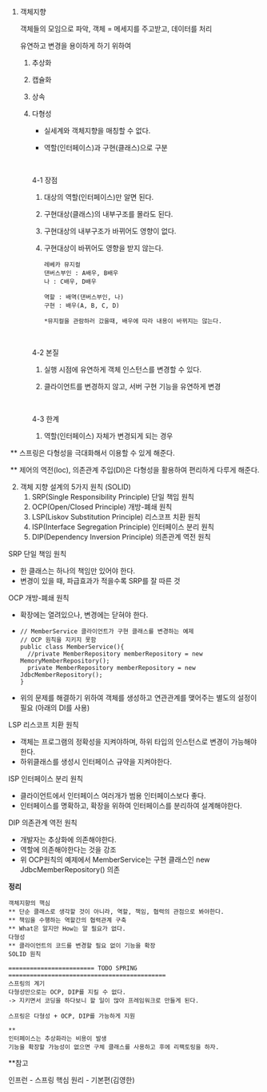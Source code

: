1. 객체지향

   객체들의 모임으로 파악, 객체 = 메세지를 주고받고, 데이터를 처리

   유연하고 변경을 용이하게 하기 위하여

   1. 추상화

   2. 캡슐화

   3. 상속

   4. 다형성

      - 실세계와 객체지향을 매칭할 수 없다.

      - 역할(인터페이스)과 구현(클래스)으로 구분

        ​

      4-1 장점

      1. 대상의 역할(인터페이스)만 알면 된다.

      2. 구현대상(클래스)의 내부구조를 몰라도 된다.

      3. 구현대상의 내부구조가 바뀌어도 영향이 없다.

      4. 구현대상이 바뀌어도 영향을 받지 않는다.

         ```example
         레베카 뮤지컬
         댄버스부인 : A배우, B배우
         나 : C배우, D배우

         역할 : 배역(댄버스부인, 나)
         구현 : 배우(A, B, C, D)

         *뮤지컬을 관람하러 갔을때, 배우에 따라 내용이 바뀌지는 않는다.
         ```

      ​

      4-2 본질

       1.  실행 시점에 유연하게 객체 인스턴스를 변경할 수 있다.

      2. 클라이언트를 변경하지 않고, 서버 구현 기능을 유연하게 변경

         ​

      4-3 한계

      1. 역할(인터페이스) 자체가 변경되게 되는 경우




​	** 스프링은 다형성을 극대화해서 이용할 수 있게 해준다.

​	** 제어의 역전(Ioc), 의존관계 주입(DI)은 다형성을 활용하여 편리하게 다루게 해준다.





2. 객체 지향 설계의 5가지 원칙 (SOLID)
   1. SRP(Single Responsibility Principle) 단일 책임 원칙
   2. OCP(Open/Closed Principle) 개방-폐쇄 원칙
   3. LSP(Liskov Substitution Principle) 리스코프 치환 원칙
   4. ISP(Interface Segregation Principle) 인터페이스 분리 원칙
   5. DIP(Dependency Inversion Principle) 의존관계 역전 원칙



SRP 단일 책임 원칙

- 한 클래스는 하나의 책임만 있어야 한다.
- 변경이 있을 때, 파급효과가 적을수록 SRP를 잘 따른 것

OCP 개방-폐쇄 원칙

- 확장에는 열려있으나, 변경에는 닫혀야 한다.

- ```
  // MemberService 클라이언트가 구현 클래스를 변경하는 예제
  // OCP 원칙을 지키지 못함
  public class MemberService(){
  	//private MemberRepository memberRepository = new MemoryMemberRepository();
  	private MemberRepository memberRepository = new JdbcMemberRepository();
  }
  ```

- 위의 문제를 해결하기 위하여 객체를 생성하고 연관관계를 맺어주는 별도의 설정이 필요 (아래의 DI를 사용)

LSP 리스코프 치환 원칙

- 객체는 프로그램의 정확성을 지켜야하며, 하위 타입의 인스턴스로 변경이 가능해야한다.
- 하위클래스를 생성시 인터페이스 규약을 지켜야한다.

ISP 인터페이스 분리 원칙

- 클라이언트에서 인터페이스 여러개가 범용 인터페이스보다 좋다.
- 인터페이스를 명확하고, 확장을 위하여 인터페이스를 분리하여 설계해야한다.

DIP 의존관계 역전 원칙

- 개발자는 추상화에 의존해야한다.
- 역할에 의존해야한다는 것을 강조
- 위 OCP원칙의 예제에서 MemberService는 구현 클래스인 new JdbcMemberRepository() 의존



**정리**

```
객체지향의 핵심
** 단순 클래스로 생각할 것이 아니라, 역할, 책임, 협력의 관점으로 봐야한다.
** 책임을 수행하는 역할간의 협력관계 구축
** What은 알지만 How는 알 필요가 없다.
다형성
** 클라이언트의 코드를 변경할 필요 없이 기능을 확장
SOLID 원칙

======================== TODO SPRING ============================================
스프링의 계기
다형성만으로는 OCP, DIP를 지킬 수 없다.
-> 지키면서 코딩을 하다보니 할 일이 많아 프레임워크로 만들게 된다.

스프링은 다형성 + OCP, DIP를 가능하게 지원

**
인터페이스는 추상화라는 비용이 발생
기능을 확장할 가능성이 없으면 구체 클래스를 사용하고 후에 리팩토링을 하자.
```







**참고

인프런 - 스프링 핵심 원리 - 기본편(김영한)